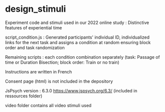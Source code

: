 # design_stimuli
Experiment code and stimuli used in our 2022 online study : Distinctive features of experiential time

script_condition.js : Generated participants' individual ID, individualized links for the next task and assigns a condition at random ensuring block order and task randomization

Remaining scripts : each condition combination separately (task: Passage of time or Duration Bisection; block order: Train or no train)

Instructions are written in French

Consent page (html) is not included in the depository

JsPsych version : 6.3.0 https://www.jspsych.org/6.3/  (included in ressources folder)

video folder contains all video stimuli used
